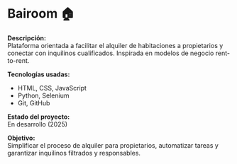 # Bairoom 🏠

**Descripción:**  
Plataforma orientada a facilitar el alquiler de habitaciones a propietarios y conectar con inquilinos cualificados. Inspirada en modelos de negocio rent-to-rent.

**Tecnologías usadas:**  
- HTML, CSS, JavaScript  
- Python, Selenium  
- Git, GitHub

**Estado del proyecto:**  
En desarrollo (2025)

**Objetivo:**  
Simplificar el proceso de alquiler para propietarios, automatizar tareas y garantizar inquilinos filtrados y responsables.
